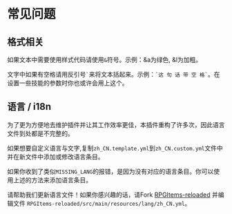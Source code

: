 # 常见问题

## 格式相关

如果文本中需要使用样式代码请使用`&`符号。示例：&a为绿色, &l为加粗。

文字中如果有空格请用反引号`` ` ``来将文本括起来。示例：`` `这 句 话 带 空 格` ``。在设置一些技能的参数时你也或许会用上这个。

## 语言 / i18n

为了更为方便地去维护插件并让其工作效率更佳，本插件重构了许多次，因此语言文件到处都是不完整的。

如果想要自定义语言与文字,复制`zh_CN.template.yml`到`zh_CN.custom.yml`文件中并在新文件中添加或修改语言条目。

如果你收到了类似`MISSING_LANG`的报错，是因为没有对应的语言条目。你可以使用上述的方法来添加语言条目。

请帮助我们更新语言文件！如果你感兴趣的话，请Fork [RPGItems-reloaded](https://github.com/NyaaCat/RPGItems-reloaded) 并编辑文件 `RPGItems-reloaded/src/main/resources/lang/zh_CN.yml`。
